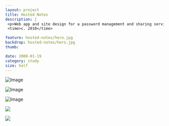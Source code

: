 ```yaml
---
layout: project
title: Hosted Notes
description: |
 <p>Web app and site design for a password management and sharing service <a href="https://twitter.com/timwco">@timwco</a> and I made way back when. It came in really handy when collaborating on client projects.</p>
 <time>c. 2010</time>

feature: hosted-notes/hero.jpg
backdrop: hosted-notes/hero.jpg
thumb:

date: 2000-01-19
category: study
size: half
---
```


![Image]({{site.project_img_path}}hosted-notes/app_screens.jpg)

![Image]({{site.project_img_path}}hosted-notes/mobile_mockup.jpg)

![Image]({{site.project_img_path}}hosted-notes/site.jpg)

<p class="half"><img src="{{site.project_img_path}}hosted-notes/shirt.jpg"></p>
<p class="half"><img src="{{site.project_img_path}}hosted-notes/stickers.jpg"></p>